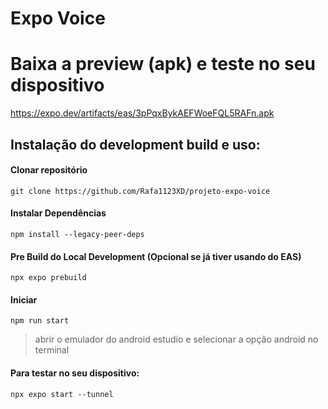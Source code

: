 # Expo Voice
# Baixa a preview (apk) e teste no seu dispositivo 
https://expo.dev/artifacts/eas/3pPqxBykAEFWoeFQL5RAFn.apk






## Instalação do development build e uso:
#### Clonar repositório
```
git clone https://github.com/Rafa1123XD/projeto-expo-voice
```

#### Instalar Dependências
```
npm install --legacy-peer-deps
```

#### Pre Build do Local Development (Opcional se já tiver usando do EAS)
```
npx expo prebuild
```


#### Iniciar
```
npm run start
```
> abrir o emulador do android estudio e selecionar a opção android no terminal

#### Para testar no seu dispositivo:
```
npx expo start --tunnel 
```
